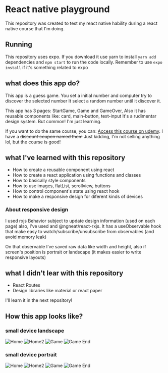 # React native playground

This repository was created to test my react native hability during a react native course that I'm doing. 

## Running

This repository uses expo. If you download it use yarn to install ```yarn add``` dependencies and 
```npm start``` to run the code locally. Remember to use ```expo install``` if it's something related to expo

## what does this app do?

This app is a guess game. You set a initial number and computer try to discover the selected number
It select a random number until it discover it.

This app has 3 pages: StartGame, Game and GameOver, Also it has reusable components like: card, main-button, text-input
It's a rudimentar design system. But common! I'm just learning.

If you want to do the same course, you can: [Access this course on udemy](https://www.udemy.com/course/react-native-the-practical-guide). I have a <strike>discount coupon named thom</strike> Just kidding, I'm not selling anything lol, but the course is good!

## what I've learned with this repository

- How to create a reusable component using react
- How to create a react application using functions and classes
- How to basically style components
- How to use images, flatList, scrollview, buttons
- How to control component's state using react hook
- How to make a responsive design for diferent kinds of devices

### About responsive design

I used rxjs Behavior subject to update design information (used on each page)
also, I've used and @ngneat/react-rxjs. It has a useObservable hook that make
easy to watch/subscribe/unsubscribe from observables (and avoid memory leak)

On that observable I've saved raw data like width and height, also if screen's
position is portrait or landscape (it makes easier to write responsive layouts)


## what I didn't lear with this repository

- React Routes
- Design libraries like material or react paper

I'll learn it in the next repository!

## How this app looks like?

### small device landscape
![Home](/docs/img/home.png)
![Home2](/docs/img/home2.png)
![Game](/docs/img/game.png)
![Game End](/docs/img/game-end.png)

### small device portrait
![Home](/docs/img/home-portrait.png)
![Home2](/docs/img/home-portrait2.png)
![Game](/docs/img/game-portrait.png)
![Game End](/docs/img/game-end-portrait.png)